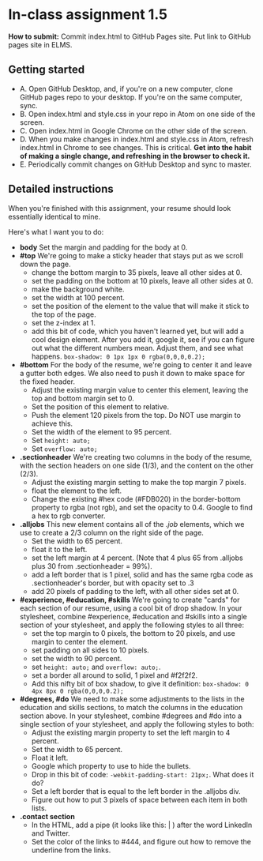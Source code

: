 # In-class assignment 1.5

**How to submit:** Commit index.html to GitHub Pages site. Put link to GitHub pages site in ELMS.

## Getting started

* A. Open GitHub Desktop, and, if you're on a new computer, clone GitHub pages repo to your desktop. If you're on the same computer, sync.
* B. Open index.html and style.css in your repo in Atom on one side of the screen.
* C. Open index.html in Google Chrome on the other side of the screen.
* D. When you make changes in index.html and style.css in Atom, refresh index.html in Chrome to see changes. This is critical.  **Get into the habit of making a single change, and refreshing in the browser to check it.**
* E. Periodically commit changes on GitHub Desktop and sync to master.  

## Detailed instructions

When you're finished with this assignment, your resume should look essentially identical to mine.

Here's what I want you to do:

* **body** Set the margin and padding for the body at 0.
* **#top** We're going to make a sticky header that stays put as we scroll down the page.
  * change the bottom margin to 35 pixels, leave all other sides at 0.
  * set the padding on the bottom at 10 pixels, leave all other sides at 0.
  * make the background white.
  * set the width at 100 percent.
  * set the position of the element to the value that will make it stick to the top of the page.
  * set the z-index at 1.
  * add this bit of code, which you haven't learned yet, but will add a cool design element.  After you add it, google it, see if you can figure out what the different numbers mean.  Adjust them, and see what happens. `box-shadow: 0 1px 1px 0 rgba(0,0,0,0.2);`   
* **#bottom** For the body of the resume, we're going to center it and leave a gutter both edges.  We also need to push it down to make space for the fixed header.
  * Adjust the existing margin value to center this element, leaving the top and bottom margin set to 0.
  * Set the position of this element to relative.  
  * Push the element 120 pixels from the top.  Do NOT use margin to achieve this.
  * Set the width of the element to 95 percent.
  * Set `height: auto;`
  * Set `overflow: auto;`
* **.sectionheader** We're creating two columns in the body of the resume, with the section headers on one side (1/3), and the content on the other (2/3).  
  * Adjust the existing margin setting to make the top margin 7 pixels.
  * float the element to the left.
  * Change the existing #hex code (#FDB020) in the border-bottom property to rgba (not rgb), and set the opacity to 0.4.  Google to find a hex to rgb converter.
* **.alljobs** This new element contains all of the *.job* elements, which we use to create a 2/3 column on the right side of the page.  
  * Set the width to 65 percent.
  * float it to the left.
  * set the left margin at 4 percent. (Note that 4 plus 65 from .alljobs plus 30 from .sectionheader = 99%).
  * add a left border that is 1 pixel, solid and has the same rgba code as .sectionheader's border, but with opacity set to .3
  * add 20 pixels of padding to the left, with all other sides set at 0.
* **#experience, #education, #skills** We're going to create "cards" for each section of our resume, using a cool bit of drop shadow. In your stylesheet, combine #experience, #education and #skills into a single section of your stylesheet, and apply the following styles to all three:
  * set the top margin to 0 pixels, the bottom to 20 pixels, and use margin to center the element.
  * set padding on all sides to 10 pixels.
  * set the width to 90 percent.
  * set `height: auto;` and `overflow: auto;`.
  * set a border all around to solid, 1 pixel and #f2f2f2.
  * Add this nifty bit of box shadow, to give it definition: `box-shadow: 0 4px 8px 0 rgba(0,0,0,0.2);`
* **#degrees, #do** We need to make some adjustments to the lists in the education and skills sections, to match the columns in the education section above. In your stylesheet, combine #degrees and #do into a single section of your stylesheet, and apply the following styles to both:
  * Adjust the existing margin property to set the left margin to 4 percent.
  * Set the width to 65 percent.
  * Float it left.
  * Google which property to use to hide the bullets.
  * Drop in this bit of code: `-webkit-padding-start: 21px;`. What does it do?
  * Set a left border that is equal to the left border in the .alljobs div.   
  * Figure out how to put 3 pixels of space between each item in both lists.
* **.contact section**
  * In the HTML, add a pipe (it looks like this: | ) after the word LinkedIn and Twitter.
  * Set the color of the links to #444, and figure out how to remove the underline from the links.  
